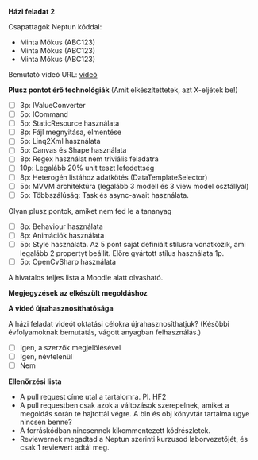 **Házi feladat 2**

Csapattagok Neptun kóddal:
- Minta Mókus (ABC123)
- Minta Mókus (ABC123)
- Minta Mókus (ABC123)

Bemutató videó URL: [videó](http://video.example.com/)

**Plusz pontot érő technológiák**
(Amit elkészítettetek, azt X-eljétek be!)

- [ ] 3p: IValueConverter
- [ ] 5p: ICommand
- [ ] 5p: StaticResource használata
- [ ] 8p: Fájl megnyitása, elmentése
- [ ] 5p: Linq2Xml használata
- [ ] 5p: Canvas és Shape használata
- [ ] 8p: Regex használat nem triviális feladatra
- [ ] 10p: Legalább 20% unit teszt lefedettség
- [ ] 8p: Heterogén listához adatkötés (DataTemplateSelector)
- [ ] 5p: MVVM architektúra (legalább 3 modell és 3 view model osztállyal)
- [ ] 5p: Többszálúság: Task és async-await használata.

Olyan plusz pontok, amiket nem fed le a tananyag
- [ ] 8p: Behaviour használata
- [ ] 8p: Animációk használata
- [ ] 5p: Style használata. Az 5 pont saját definiált stílusra vonatkozik, ami legalább 2 propertyt beállít. Előre gyártott stílus használata 1p.
- [ ] 5p: OpenCvSharp használata

A hivatalos teljes lista a Moodle alatt olvasható.

**Megjegyzések az elkészült megoldáshoz**


**A videó újrahasznosíthatósága**

A házi feladat videót oktatási célokra újrahasznosíthatjuk? (Későbbi évfolyamoknak bemutatás, vágott anyagban felhasználás.)
- [ ] Igen, a szerzők megjelölésével
- [ ] Igen, névtelenül
- [ ] Nem

**Ellenőrzési lista**
- A pull request címe utal a tartalomra. Pl. HF2
- A pull requestben csak azok a változások szerepelnek, amiket a megoldás során te hajtottál végre. A bin és obj könyvtár tartalma ugye nincsen benne?
- A forráskódban nincsennek kikommentezett kódrészletek.
- Reviewernek megadtad a Neptun szerinti kurzusod laborvezetőjét, és csak 1 reviewert adtál meg.
